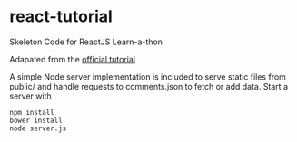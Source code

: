 # react-tutorial
Skeleton Code for ReactJS Learn-a-thon


Adapated from the [official tutorial](https://github.com/reactjs/react-tutorial/)

A simple Node server implementation is included to serve static files from public/ and handle requests to comments.json to fetch or add data. Start a server with

    npm install
    bower install
    node server.js